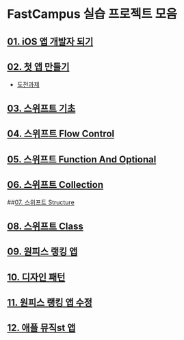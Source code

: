 # FastCampus 실습 프로젝트 모음



## [01. iOS 앱 개발자 되기](./Chapter1_FastCampusTest)



## [02. 첫 앱 만들기](./Chapter2_MyAlbum)

- [도전과제](./Chapter2_MakeFirstAppChallenge)



## [03. 스위프트 기초](./Chapter3_SwiftBasic)



## [04. 스위프트 Flow Control](./Chapter4_SwiftFlowControl)



## [05. 스위프트 Function And Optional](./Chapter5_FuntionAndOptional)



## [06. 스위프트 Collection](./Chapter6_Collection)



##[07. 스위프트 Structure](./Chapter7_Structure)



## [08. 스위프트 Class](./Chapter8_Class)



## [09. 원피스 랭킹 앱](./Chapter9_OnepieceRanking)



## [10. 디자인 패턴](./Chapter10_DesignPattern)



## [11. 원피스 랭킹 앱 수정](./Chapter11_OnepieceExtension)



## [12. 애플 뮤직st 앱](./Chapter12_AppleMusicst)
